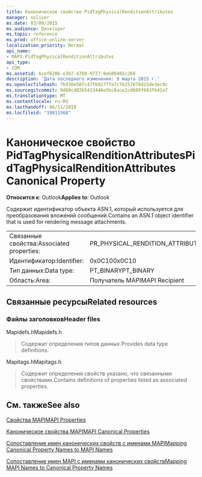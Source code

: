 ```yaml
---
title: Каноническое свойство PidTagPhysicalRenditionAttributes
manager: soliver
ms.date: 03/09/2015
ms.audience: Developer
ms.topic: reference
ms.prod: office-online-server
localization_priority: Normal
api_name:
- MAPI.PidTagPhysicalRenditionAttributes
api_type:
- COM
ms.assetid: 6cef620b-e3b7-47b9-9727-8e609465c268
description: 'Дата последнего изменения: 9 марта 2015 г.'
ms.openlocfilehash: 7b930e58fc47f6927ffe7c7b257070d25de3ec9c
ms.sourcegitcommit: 9d60cd82b5413446e5bc8ace2cd689f683fb41a7
ms.translationtype: MT
ms.contentlocale: ru-RU
ms.lasthandoff: 06/11/2018
ms.locfileid: "19811568"
---
```

# <a name="pidtagphysicalrenditionattributes-canonical-property"></a><span data-ttu-id="b1987-103">Каноническое свойство PidTagPhysicalRenditionAttributes</span><span class="sxs-lookup"><span data-stu-id="b1987-103">PidTagPhysicalRenditionAttributes Canonical Property</span></span>

  
  
<span data-ttu-id="b1987-104">**Относится к**: Outlook</span><span class="sxs-lookup"><span data-stu-id="b1987-104">**Applies to**: Outlook</span></span> 
  
<span data-ttu-id="b1987-105">Содержит идентификатор объекта ASN.1, который используется для преобразования вложений сообщений.</span><span class="sxs-lookup"><span data-stu-id="b1987-105">Contains an ASN.1 object identifier that is used for rendering message attachments.</span></span>
  
|||
|:-----|:-----|
|<span data-ttu-id="b1987-106">Связанные свойства:</span><span class="sxs-lookup"><span data-stu-id="b1987-106">Associated properties:</span></span>  <br/> |<span data-ttu-id="b1987-107">PR_PHYSICAL_RENDITION_ATTRIBUTES</span><span class="sxs-lookup"><span data-stu-id="b1987-107">PR_PHYSICAL_RENDITION_ATTRIBUTES</span></span>  <br/> |
|<span data-ttu-id="b1987-108">Идентификатор:</span><span class="sxs-lookup"><span data-stu-id="b1987-108">Identifier:</span></span>  <br/> |<span data-ttu-id="b1987-109">0x0C10</span><span class="sxs-lookup"><span data-stu-id="b1987-109">0x0C10</span></span>  <br/> |
|<span data-ttu-id="b1987-110">Тип данных:</span><span class="sxs-lookup"><span data-stu-id="b1987-110">Data type:</span></span>  <br/> |<span data-ttu-id="b1987-111">PT_BINARY</span><span class="sxs-lookup"><span data-stu-id="b1987-111">PT_BINARY</span></span>  <br/> |
|<span data-ttu-id="b1987-112">Область:</span><span class="sxs-lookup"><span data-stu-id="b1987-112">Area:</span></span>  <br/> |<span data-ttu-id="b1987-113">Получатель MAPI</span><span class="sxs-lookup"><span data-stu-id="b1987-113">MAPI Recipient</span></span>  <br/> |
   
## <a name="related-resources"></a><span data-ttu-id="b1987-114">Связанные ресурсы</span><span class="sxs-lookup"><span data-stu-id="b1987-114">Related resources</span></span>

### <a name="header-files"></a><span data-ttu-id="b1987-115">Файлы заголовков</span><span class="sxs-lookup"><span data-stu-id="b1987-115">Header files</span></span>

<span data-ttu-id="b1987-116">Mapidefs.h</span><span class="sxs-lookup"><span data-stu-id="b1987-116">Mapidefs.h</span></span>
  
> <span data-ttu-id="b1987-117">Содержит определения типов данных.</span><span class="sxs-lookup"><span data-stu-id="b1987-117">Provides data type definitions.</span></span>
    
<span data-ttu-id="b1987-118">Mapitags.h</span><span class="sxs-lookup"><span data-stu-id="b1987-118">Mapitags.h</span></span>
  
> <span data-ttu-id="b1987-119">Содержит определения свойств указано, что связанными свойствами.</span><span class="sxs-lookup"><span data-stu-id="b1987-119">Contains definitions of properties listed as associated properties.</span></span>
    
## <a name="see-also"></a><span data-ttu-id="b1987-120">См. также</span><span class="sxs-lookup"><span data-stu-id="b1987-120">See also</span></span>



[<span data-ttu-id="b1987-121">Свойства MAPI</span><span class="sxs-lookup"><span data-stu-id="b1987-121">MAPI Properties</span></span>](mapi-properties.md)
  
[<span data-ttu-id="b1987-122">Каноническое свойства MAPI</span><span class="sxs-lookup"><span data-stu-id="b1987-122">MAPI Canonical Properties</span></span>](mapi-canonical-properties.md)
  
[<span data-ttu-id="b1987-123">Сопоставление имен канонических свойств с именами MAPI</span><span class="sxs-lookup"><span data-stu-id="b1987-123">Mapping Canonical Property Names to MAPI Names</span></span>](mapping-canonical-property-names-to-mapi-names.md)
  
[<span data-ttu-id="b1987-124">Сопоставление имен MAPI с именами канонических свойств</span><span class="sxs-lookup"><span data-stu-id="b1987-124">Mapping MAPI Names to Canonical Property Names</span></span>](mapping-mapi-names-to-canonical-property-names.md)

